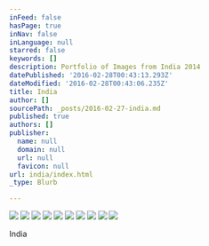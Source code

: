 ```yaml
---
inFeed: false
hasPage: true
inNav: false
inLanguage: null
starred: false
keywords: []
description: Portfolio of Images from India 2014
datePublished: '2016-02-28T00:43:13.293Z'
dateModified: '2016-02-28T00:43:06.235Z'
title: India
author: []
sourcePath: _posts/2016-02-27-india.md
published: true
authors: []
publisher:
  name: null
  domain: null
  url: null
  favicon: null
url: india/index.html
_type: Blurb

---
```

![](https://s3-us-west-2.amazonaws.com/the-grid-img/p/04dab3222d8ff80fbf0275d746997643da64505b.jpg)
![](https://s3-us-west-2.amazonaws.com/the-grid-img/p/6cf9c8463abfbe47fd85931acdb5ccba2a146227.jpg)
![](https://s3-us-west-2.amazonaws.com/the-grid-img/p/11012b7782303dac2ab36c8c001fef4c83223dd1.jpg)
![](https://s3-us-west-2.amazonaws.com/the-grid-img/p/daf90eb2381c0dc9fd197c87e1b66d82564415eb.jpg)
![](https://s3-us-west-2.amazonaws.com/the-grid-img/p/12cf7d67a818e95adc2930aea6096b920a0bd48b.jpg)
![](https://s3-us-west-2.amazonaws.com/the-grid-img/p/3cb99862c64cdb1a39db1de89729e9cd345651f1.jpg)
![](https://s3-us-west-2.amazonaws.com/the-grid-img/p/502000f7d94e8aa9ccf6c852ba5e101546f43cda.jpg)
![](https://s3-us-west-2.amazonaws.com/the-grid-img/p/be1aad7bb863c87c6f48f917414dc6bc1685bb21.jpg)
![](https://s3-us-west-2.amazonaws.com/the-grid-img/p/71f7704e89ab0e6ba9c2e791a872d706763f81d0.jpg)
![](https://the-grid-user-content.s3-us-west-2.amazonaws.com/674381ff-0317-461f-814c-66839d08bdc7.jpg)

India
